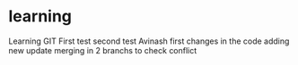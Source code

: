 # learning
Learning GIT
First test
second test
Avinash first changes in the code
adding new update
merging in 2 branchs to check conflict 

